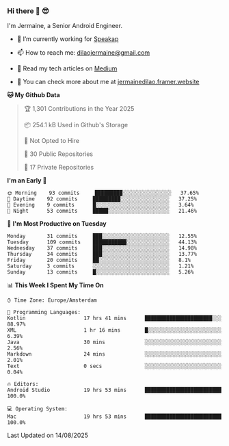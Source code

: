 ### Hi there 👋 😎
I'm Jermaine, a Senior Android Engineer.

- 🔭 I’m currently working for [Speakap](https://www.speakap.com/)

- 📫 How to reach me: dilaojermaine@gmail.com

- 📖 Read my tech articles on [Medium](https://jermainedilao.medium.com/)

- 👀 You can check more about me at [jermainedilao.framer.website](https://jermainedilao.framer.website)

<!--
**jermainedilao/jermainedilao** is a ✨ _special_ ✨ repository because its `README.md` (this file) appears on your GitHub profile.

Here are some ideas to get you started:

- 🔭 I’m currently working on ...
- 🌱 I’m currently learning ...
- 👯 I’m looking to collaborate on ...
- 🤔 I’m looking for help with ...
- 💬 Ask me about ...
- 📫 How to reach me: ...
- 😄 Pronouns: ...
- ⚡ Fun fact: ...
-->

<!--START_SECTION:waka-->
**🐱 My Github Data** 

> 🏆 1,301 Contributions in the Year 2025
 > 
> 📦 254.1 kB Used in Github's Storage 
 > 
> 🚫 Not Opted to Hire
 > 
> 📜 30 Public Repositories 
 > 
> 🔑 17 Private Repositories  
 > 
**I'm an Early 🐤** 

```text
🌞 Morning    93 commits     █████████░░░░░░░░░░░░░░░░   37.65% 
🌆 Daytime    92 commits     █████████░░░░░░░░░░░░░░░░   37.25% 
🌃 Evening    9 commits      █░░░░░░░░░░░░░░░░░░░░░░░░   3.64% 
🌙 Night      53 commits     █████░░░░░░░░░░░░░░░░░░░░   21.46%

```
📅 **I'm Most Productive on Tuesday** 

```text
Monday       31 commits     ███░░░░░░░░░░░░░░░░░░░░░░   12.55% 
Tuesday      109 commits    ███████████░░░░░░░░░░░░░░   44.13% 
Wednesday    37 commits     ███░░░░░░░░░░░░░░░░░░░░░░   14.98% 
Thursday     34 commits     ███░░░░░░░░░░░░░░░░░░░░░░   13.77% 
Friday       20 commits     ██░░░░░░░░░░░░░░░░░░░░░░░   8.1% 
Saturday     3 commits      ░░░░░░░░░░░░░░░░░░░░░░░░░   1.21% 
Sunday       13 commits     █░░░░░░░░░░░░░░░░░░░░░░░░   5.26%

```


📊 **This Week I Spent My Time On** 

```text
⌚︎ Time Zone: Europe/Amsterdam

💬 Programming Languages: 
Kotlin                   17 hrs 41 mins      ██████████████████████░░░   88.97% 
XML                      1 hr 16 mins        █░░░░░░░░░░░░░░░░░░░░░░░░   6.39% 
Java                     30 mins             ░░░░░░░░░░░░░░░░░░░░░░░░░   2.56% 
Markdown                 24 mins             ░░░░░░░░░░░░░░░░░░░░░░░░░   2.01% 
Text                     0 secs              ░░░░░░░░░░░░░░░░░░░░░░░░░   0.04%

🔥 Editors: 
Android Studio           19 hrs 53 mins      █████████████████████████   100.0%

💻 Operating System: 
Mac                      19 hrs 53 mins      █████████████████████████   100.0%

```


 Last Updated on 14/08/2025
<!--END_SECTION:waka-->
